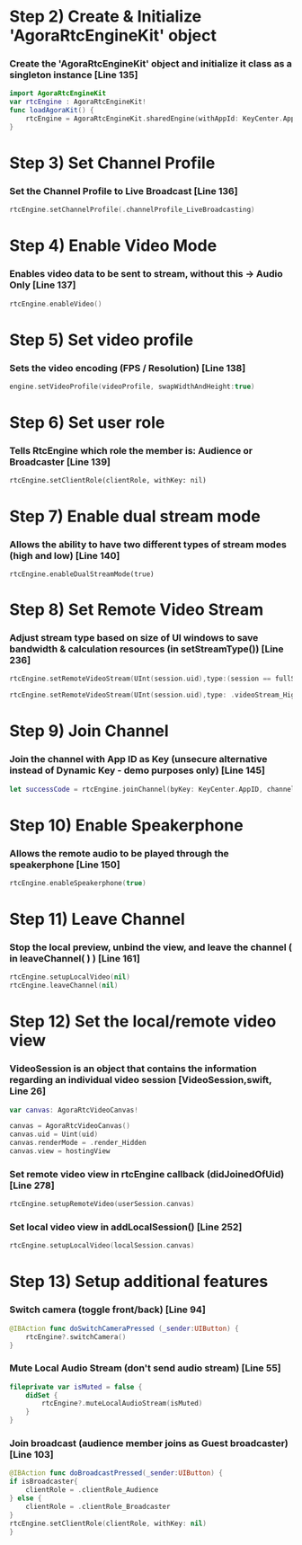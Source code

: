 # Step 2) Create & Initialize 'AgoraRtcEngineKit' object
### Create the 'AgoraRtcEngineKit' object and initialize it class as a singleton instance [Line 135]
```swift
import AgoraRtcEngineKit
var rtcEngine : AgoraRtcEngineKit!
func loadAgoraKit() {
    rtcEngine = AgoraRtcEngineKit.sharedEngine(withAppId: KeyCenter.AppID, delegate: self)
}
```
# Step 3) Set Channel Profile
### Set the Channel Profile to Live Broadcast [Line 136]
```swift
rtcEngine.setChannelProfile(.channelProfile_LiveBroadcasting)
```
# Step 4) Enable Video Mode
### Enables video data to be sent to stream, without this -> Audio Only [Line 137]
```swift
rtcEngine.enableVideo()
```

# Step 5) Set video profile
### Sets the video encoding (FPS / Resolution) [Line 138]
```swift
engine.setVideoProfile(videoProfile, swapWidthAndHeight:true)
```

# Step 6) Set user role
### Tells RtcEngine which role the member is: Audience or Broadcaster [Line 139]
```
rtcEngine.setClientRole(clientRole, withKey: nil)
```

# Step 7) Enable dual stream mode
### Allows the ability to have two different types of stream modes (high and low) [Line 140]
```
rtcEngine.enableDualStreamMode(true)
```

# Step 8) Set Remote Video Stream
### Adjust stream type based on size of UI windows to save bandwidth & calculation resources (in setStreamType()) [Line 236]
```swift
rtcEngine.setRemoteVideoStream(UInt(session.uid),type:(session == fullScreenSession ?  .videoStream_High : .videoStream_Low))

rtcEngine.setRemoteVideoStream(UInt(session.uid),type: .videoStream_High)
```

# Step 9) Join Channel
### Join the channel with App ID as Key (unsecure alternative instead of Dynamic Key - demo purposes only) [Line 145]
```swift
let successCode = rtcEngine.joinChannel(byKey: KeyCenter.AppID, channelName: roomName, info: nil, uid: 0, joinSucess: nil)
```

# Step 10) Enable Speakerphone
### Allows the remote audio to be played through the speakerphone [Line 150]
```swift
rtcEngine.enableSpeakerphone(true)
```

# Step 11) Leave Channel
### Stop the local preview, unbind the view, and leave the channel ( in leaveChannel( ) ) [Line 161]
```swift
rtcEngine.setupLocalVideo(nil)
rtcEngine.leaveChannel(nil)
```

# Step 12) Set the local/remote video view
### VideoSession is an object that contains the information regarding an individual video session [VideoSession,swift, Line 26]
```swift
var canvas: AgoraRtcVideoCanvas!

canvas = AgoraRtcVideoCanvas()
canvas.uid = Uint(uid)
canvas.renderMode = .render_Hidden
canvas.view = hostingView
```

### Set remote video view in rtcEngine callback (didJoinedOfUid) [Line 278]
```swift
rtcEngine.setupRemoteVideo(userSession.canvas)
```

### Set local video view in addLocalSession() [Line 252]
```swift
rtcEngine.setupLocalVideo(localSession.canvas)
```

# Step 13) Setup additional features
### Switch camera (toggle front/back) [Line 94]
```swift
@IBAction func doSwitchCameraPressed (_sender:UIButton) {
    rtcEngine?.switchCamera()
}
```

### Mute Local Audio Stream (don't send audio stream) [Line 55]
```swift
fileprivate var isMuted = false {
    didSet {
        rtcEngine?.muteLocalAudioStream(isMuted)
    }
}
```

### Join broadcast (audience member joins as Guest broadcaster) [Line 103]
```swift
@IBAction func doBroadcastPressed(_sender:UIButton) {
if isBroadcaster{
    clientRole = .clientRole_Audience
} else {
    clientRole = .clientRole_Broadcaster
}
rtcEngine.setClientRole(clientRole, withKey: nil)
}
```
